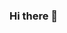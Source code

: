 ### Hi there 👋

<!--
**bugrahankaramollaoglu/bugrahankaramollaoglu** is a ✨ _special_ ✨ repository because its `README.md` (this file) appears on your GitHub profile.

![My Image](/home/bugra/Desktop/park.jpg)
